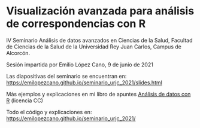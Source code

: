 Visualización avanzada para análisis de correspondencias con R
===================================================================


IV Seminario Análisis de datos avanzados en Ciencias de la Salud, 
Facultad de Ciencias de la Salud de la Universidad Rey Juan Carlos,
Campus de Alcorcón.

Sesión impartida por Emilio López Cano, 9 de junio de 2021

Las diapositivas del seminario se encuentran en: https://emilopezcano.github.io/seminario_urjc_2021/slides.html

Más ejemplos y explicaciones en mi libro de apuntes [Análisis de datos con R](http://emilio.lcano.com/b/adr/) (licencia CC)

Todo el código y explicaciones en: https://emilopezcano.github.io/seminario_urjc_2021/


